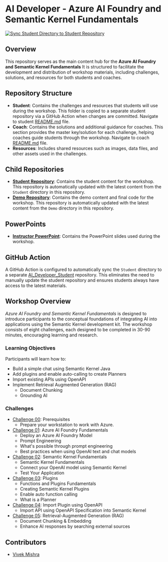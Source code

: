 # AI Developer - Azure AI Foundry and Semantic Kernel Fundamentals

[![Sync Student Directory to Student Repository](https://github.com/microsoft/AIDeveloper-Private/actions/workflows/pushToStudentRepository.yml/badge.svg)](https://github.com/microsoft/AIDeveloper-Private/actions/workflows/pushToStudentRepository.yml)

## Overview

This repository serves as the main content hub for the **Azure AI Foundry and Semantic Kernel Fundamentals** It is structured to facilitate the development and distribution of workshop materials, including challenges, solutions, and resources for both students and coaches.

## Repository Structure

- **Student**: Contains the challenges and resources that students will use during the workshop. This folder is copied to a separate student repository via a GitHub Action when changes are committed. Navigate to student [README.md](./Student/README.md) file.
- **Coach**: Contains the solutions and additional guidance for coaches. This section provides the master key/solution for each challenge, helping coaches guide students through the workshop. Navigate to coach [README.md](./Coach/README.md) file.
- **Resources**: Includes shared resources such as images, data files, and other assets used in the challenges.

## Child Repositories

- **[Student Repository](https://github.com/microsoft/ai-developer)**: Contains the student content for the workshop. This repository is automatically updated with the latest content from the `Student` directory in this repository.
- **[Demo Repository](https://github.com/microsoft/ai-developer-demo)**: Contains the demo content and final code for the workshop. This repository is automatically updated with the latest content from the `Demo` directory in this repository.

## PowerPoints

- [**Instructor PowerPoint**](https://mngenvmcap601716.sharepoint.com/sites/AIDeveloper/Shared%20Documents/Forms/AllItems.aspx?id=%2Fsites%2FAIDeveloper%2FShared%20Documents%2FPowerPoint&p=true): Contains the PowerPoint slides used during the workshop.

## GitHub Action

A GitHub Action is configured to automatically sync the `Student` directory to a separate [AI_Developer_Student](https://github.com/microsoft/ai-developer) repository. This eliminates the need to manually update the student repository and ensures students always have access to the latest materials.

## Workshop Overview

*Azure AI Foundry and Semantic Kernel Fundamentals* is designed to introduce participants to the conceptual foundations of integrating AI into applications using the Semantic Kernel development kit. The workshop consists of eight challenges, each designed to be completed in 30-90 minutes, encouraging learning and research.

### Learning Objectives

Participants will learn how to:

- Build a simple chat using Semantic Kernel Java
- Add plugins and enable auto-calling to create Planners
- Import existing APIs using OpenAPI
- Implement Retrieval Augmented Generation (RAG)
  - Document Chunking
  - Grounding AI


### Challenges

- [Challenge 00](challenges/Challenge-00.md): Prerequisites
  - Prepare your workstation to work with Azure.
- [Challenge 01](challenges/Challenge-01.md): Azure AI Foundry Fundamentals
  - Deploy an Azure AI Foundry Model
  - Prompt Engineering
  - What's possible through prompt engineering
  - Best practices when using OpenAI text and chat models
- [Challenge 02](challenges/Challenge-02.md): Semantic Kernel Fundamentals
  - Semantic Kernel Fundamentals
  - Connect your OpenAI model using Semantic Kernel
  - Test Your Application
- [Challenge 03](challenges/Challenge-03.md): Plugins
  - Functions and Plugins Fundamentals
  - Creating Semantic Kernel Plugins
  - Enable auto function calling
  - What is a Planner
- [Challenge 04](challenges/Challenge-04.md): Import Plugin using OpenAPI
  - Import API using OpenAPI Specification into Semantic Kernel
- [Challenge 05](challenges/Challenge-05.md): Retrieval-Augmented Generation (RAG)
  - Document Chunking & Embedding
  - Enhance AI responses by searching external sources
  
## Contributors

- [Vivek Mishra](https://github.com/mishravivek-ms)